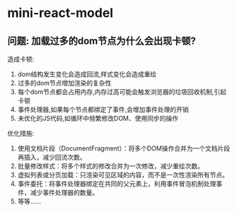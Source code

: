 # mini-react-model

## 问题: 加载过多的dom节点为什么会出现卡顿?

造成卡顿:
1. dom结构发生变化会造成回流,样式变化会造成重绘
2. 过多的dom节点增加渲染的复杂性
3. 每个dom节点都会占用内存,内存过高可能会触发浏览器的垃圾回收机制,引起卡顿
4. 事件处理器,如果每个节点都绑定了事件,会增加事件处理的开销
5. 未优化的JS代码,如循环中频繁修改DOM、使用同步的操作

优化措施:
1. 使用文档片段（DocumentFragment）：将多个DOM操作合并为一个文档片段再插入，减少回流次数。
2. 批量修改样式：将多个样式的修改合并为一次修改，减少重绘次数。
3. 虚拟列表或分页加载：只渲染可见区域的内容，而不是一次性渲染所有节点。
4. 事件委托：将事件处理器绑定在共同的父元素上，利用事件冒泡机制处理事件，减少事件处理器的数量。
5. 等等......
